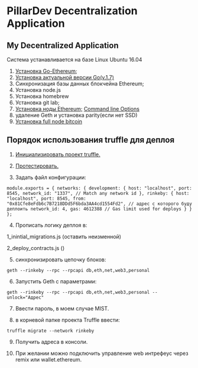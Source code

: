 # PillarDev Decentralization Application
## My Decentralized Application

Система устанавливается на базе Linux Ubuntu 16.04
1) [Установка Go-Ethereum](https://geth.ethereum.org/install/);
2) [Установка актуальной версии Go(v.1.7)](https://medium.com/@patdhlk/how-to-install-go-1-8-on-ubuntu-16-04-710967aa53c9)
3) Синхронизация базы данных блокчейна Ethereum;
4) Установка node.js
5) Установка homebrew
6) Установка git lab;
7) [Установка ноды Ethereum;](https://coin-lab.com/ethereum-glava-2-ustanovka-i-zapusk-nody/#gl21) [Command line Options](https://github.com/ethereum/go-ethereum/wiki/Command-Line-Options)
8) удаление Geth и установка parity(если нет SSD)
9) [Установка full node bitcoin](https://bitcoin.org/en/full-node#ubuntu-1610)


## Порядок использования truffle для деплоя
1. [Инициализировать проект truffle.](https://truffleframework.com/docs/getting_started/project)

2. [Протестировать.](https://truffleframework.com/docs/getting_started/testing)

3. Задать файл конфигурации:

`module.exports = {
   networks: {
     development: {
       host: "localhost",
       port: 8545,
       network_id: "1337", // Match any network id
     },
     rinkeby: {
           host: "localhost",
           port: 8545,
           from: "0x81Cfe8eFdb6c7B7218DDd5F6bda3AA4cd1554Fd2", // адрес с которого буду деплоить
           network_id: 4,
           gas: 4612388 // Gas limit used for deploys
         }
   }
 };
`

4. Прописать логику деплоя в:
 
1_inintial_migrations.js (оставить неизменной)
  
2_deploy_contracts.js ()

5. синхронизировать цепочку блоков:

`geth --rinkeby --rpc --rpcapi db,eth,net,web3,personal`

6. Запустить Geth с параметрами:

`geth --rinkeby --rpc --rpcapi db,eth,net,web3,personal --unlock="Адрес"`

7. Ввести пароль, в моем случае MIST.

8. в корневой папке проекта Truffle ввести:

`truffle migrate --network rinkeby`

9. Получить адреса в консоли.

10. При желании можно подключить управление web интрефеус через remix или wallet.ethereum.
